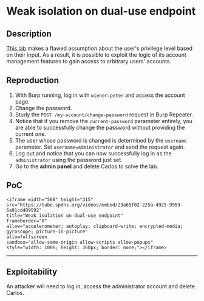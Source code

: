 # Weak isolation on dual-use endpoint

## Description

[This lab](https://portswigger.net/web-security/logic-flaws/examples/lab-logic-flaws-weak-isolation-on-dual-use-endpoint) makes a flawed assumption about the user's privilege level based on their input. As a result, it is possible to exploit the logic of its account management features to gain access to arbitrary users' accounts. 

## Reproduction

1. With Burp running, log in with `wiener:peter` and access the account page.
2. Change the password.
3. Study the `POST /my-account/change-password` request in Burp Repeater.
4. Notice that if you remove the `current-password` parameter entirely, you are able to successfully change the password without providing the current one.
5. The user whose password is changed is determined by the `username` parameter. Set `username=administrator` and send the request again.
6. Log out and notice that you can now successfully log in as the `administrator` using the password just set.
7. Go to the **admin panel** and delete Carlos to solve the lab.

## PoC

```{raw} html
<iframe width="560" height="315"
src="https://tube.spdns.org/videos/embed/29a65f02-225a-4925-9959-6a91cd409592"
title="Weak isolation on dual-use endpoint"
frameborder="0"
allow="accelerometer; autoplay; clipboard-write; encrypted-media; gyroscope; picture-in-picture"
allowfullscreen
sandbox="allow-same-origin allow-scripts allow-popups"
style="width: 100%; height: 360px; border: none;"></iframe>
```

----

## Exploitability

An attacker will need to log in; access the administrator account and delete Carlos. 

